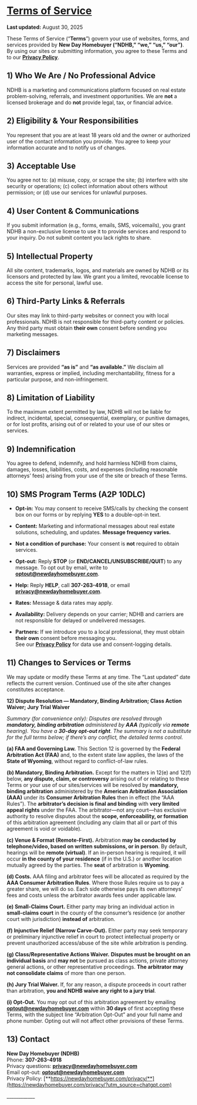 # [**Terms of Service**](https://newdayhomebuyer.com/termsofservice/)  

**Last updated:** August 30, 2025

These Terms of Service (“**Terms**”) govern your use of websites, forms, and services provided by **New Day Homebuyer (“NDHB,” “we,” “us,” “our”)**. By using our sites or submitting information, you agree to these Terms and to our [**Privacy Policy**](https://newdayhomebuyer.com/privacy/?utm_source=chatgpt.com).

## **1\) Who We Are / No Professional Advice**

NDHB is a marketing and communications platform focused on real estate problem-solving, referrals, and investment opportunities. We are **not** a licensed brokerage and do **not** provide legal, tax, or financial advice.

## **2\) Eligibility & Your Responsibilities**

You represent that you are at least 18 years old and the owner or authorized user of the contact information you provide. You agree to keep your information accurate and to notify us of changes.

## **3\) Acceptable Use**

You agree not to: (a) misuse, copy, or scrape the site; (b) interfere with site security or operations; (c) collect information about others without permission; or (d) use our services for unlawful purposes.

## **4\) User Content & Communications**

If you submit information (e.g., forms, emails, SMS, voicemails), you grant NDHB a non-exclusive license to use it to provide services and respond to your inquiry. Do not submit content you lack rights to share.

## **5\) Intellectual Property**

All site content, trademarks, logos, and materials are owned by NDHB or its licensors and protected by law. We grant you a limited, revocable license to access the site for personal, lawful use.

## **6\) Third-Party Links & Referrals**

Our sites may link to third-party websites or connect you with local professionals. NDHB is not responsible for third-party content or policies. Any third party must obtain **their own** consent before sending you marketing messages.

## **7\) Disclaimers**

Services are provided **“as is”** and **“as available.”** We disclaim all warranties, express or implied, including merchantability, fitness for a particular purpose, and non-infringement.

## **8\) Limitation of Liability**

To the maximum extent permitted by law, NDHB will not be liable for indirect, incidental, special, consequential, exemplary, or punitive damages, or for lost profits, arising out of or related to your use of our sites or services.

## **9\) Indemnification**

You agree to defend, indemnify, and hold harmless NDHB from claims, damages, losses, liabilities, costs, and expenses (including reasonable attorneys’ fees) arising from your use of the site or breach of these Terms.

## **10\) SMS Program Terms (A2P 10DLC)**

* **Opt-in:** You may consent to receive SMS/calls by checking the consent box on our forms or by replying **YES** to a double-opt-in text.

* **Content:** Marketing and informational messages about real estate solutions, scheduling, and updates. **Message frequency varies.**

* **Not a condition of purchase:** Your consent is **not** required to obtain services.

* **Opt-out:** Reply **STOP** (or **END/CANCEL/UNSUBSCRIBE/QUIT**) to any message. To opt out by email, write to **optout@newdayhomebuyer.com**.

* **Help:** Reply **HELP**, call **307-263-4918**, or email **privacy@newdayhomebuyer.com**.

* **Rates:** Message & data rates may apply.

* **Availability:** Delivery depends on your carrier; NDHB and carriers are not responsible for delayed or undelivered messages.

* **Partners:** If we introduce you to a local professional, they must obtain **their own** consent before messaging you.  
   See our [**Privacy Policy**](https://newdayhomebuyer.com/privacy/?utm_source=chatgpt.com) for data use and consent-logging details.

## **11\) Changes to Services or Terms**

We may update or modify these Terms at any time. The “Last updated” date reflects the current version. Continued use of the site after changes constitutes acceptance.

**12\) Dispute Resolution — Mandatory, Binding Arbitration; Class Action Waiver; Jury Trial Waiver**

 *Summary (for convenience only): Disputes are resolved through **mandatory, binding arbitration** administered by **AAA** (typically via **remote** hearing). You have a **30-day opt-out right**. The summary is not a substitute for the full terms below; if there’s any conflict, the detailed terms control.*

**(a) FAA and Governing Law.** This Section 12 is governed by the **Federal Arbitration Act (FAA)** and, to the extent state law applies, the laws of the **State of Wyoming**, without regard to conflict-of-law rules.

**(b) Mandatory, Binding Arbitration.** Except for the matters in 12(e) and 12(f) below, **any dispute, claim, or controversy** arising out of or relating to these Terms or your use of our sites/services will be resolved by **mandatory, binding arbitration** administered by the **American Arbitration Association (AAA)** under its **Consumer Arbitration Rules** then in effect (the “AAA Rules”). The **arbitrator’s decision is final and binding** with **very limited appeal rights** under the FAA. The arbitrator—not any court—has exclusive authority to resolve disputes about the **scope, enforceability, or formation** of this arbitration agreement (including any claim that all or part of this agreement is void or voidable).

**(c) Venue & Format (Remote-First).** Arbitration **may be conducted by telephone/video, based on written submissions, or in person**. By default, hearings will be **remote (virtual)**. If an in-person hearing is required, it will occur **in the county of your residence** (if in the U.S.) or another location mutually agreed by the parties. The **seat** of arbitration is **Wyoming**.

**(d) Costs.** AAA filing and arbitrator fees will be allocated as required by the **AAA Consumer Arbitration Rules**. Where those Rules require us to pay a greater share, we will do so. Each side otherwise pays its own attorneys’ fees and costs unless the arbitrator awards fees under applicable law.

**(e) Small-Claims Court.** Either party may bring an individual action in **small-claims court** in the county of the consumer’s residence (or another court with jurisdiction) **instead of** arbitration.

**(f) Injunctive Relief (Narrow Carve-Out).** Either party may seek temporary or preliminary injunctive relief in court to protect intellectual property or prevent unauthorized access/abuse of the site while arbitration is pending.

**(g) Class/Representative Actions Waiver.** **Disputes must be brought on an individual basis** and **may not** be pursued as class actions, private attorney general actions, or other representative proceedings. **The arbitrator may not consolidate claims** of more than one person.

**(h) Jury Trial Waiver.** If, for any reason, a dispute proceeds in court rather than arbitration, **you and NDHB waive any right to a jury trial**.

**(i) Opt-Out.** You may opt out of this arbitration agreement by emailing **optout@newdayhomebuyer.com** within **30 days** of first accepting these Terms, with the subject line “Arbitration Opt-Out” and your full name and phone number. Opting out will not affect other provisions of these Terms.

## **13\) Contact**

**New Day Homebuyer (NDHB)**  
 Phone: **307-263-4918**  
 Privacy questions: **privacy@newdayhomebuyer.com**  
 Email opt-out: **optout@newdayhomebuyer.com**  
 Privacy Policy: [**https://newdayhomebuyer.com/privacy/**](https://newdayhomebuyer.com/privacy/?utm_source=chatgpt.com)

\_\_\_\_\_\_\_\_\_\_\_\_  
